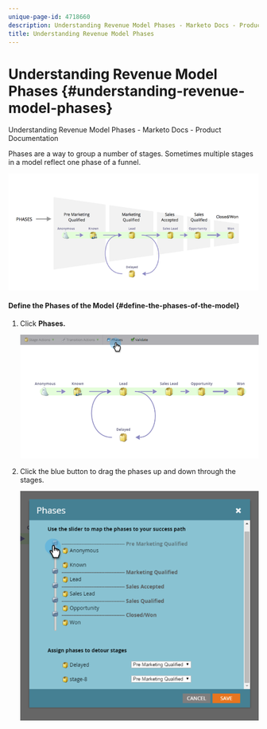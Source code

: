 ```yaml
---
unique-page-id: 4718660
description: Understanding Revenue Model Phases - Marketo Docs - Product Documentation
title: Understanding Revenue Model Phases
---
```


# Understanding Revenue Model Phases {#understanding-revenue-model-phases}

Understanding Revenue Model Phases - Marketo Docs - Product Documentation

Phases are a way to group a number of stages. Sometimes multiple stages in a model reflect one phase of a funnel.

![--](assets/image2015-6-12-16-3a56-3a40.png)

#### Define the Phases of the Model {#define-the-phases-of-the-model}

1. Click **Phases.**

   ![](assets/image2015-6-12-16-3a2-3a28.png)

1. Click the blue button to drag the phases up and down through the stages.

   ![](assets/image2015-6-12-16-3a5-3a31.png)

